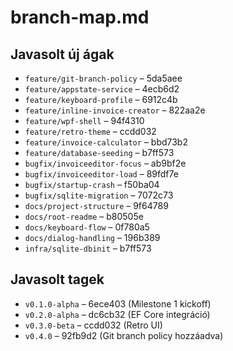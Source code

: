 # branch-map.md

## Javasolt új ágak
- `feature/git-branch-policy` – 5da5aee
- `feature/appstate-service` – 4ecb6d2
- `feature/keyboard-profile` – 6912c4b
- `feature/inline-invoice-creator` – 822aa2e
- `feature/wpf-shell` – 94f4310
- `feature/retro-theme` – ccdd032
- `feature/invoice-calculator` – bbd73b2
- `feature/database-seeding` – b7ff573
- `bugfix/invoiceeditor-focus` – ab9bf2e
- `bugfix/invoiceeditor-load` – 89fdf7e
- `bugfix/startup-crash` – f50ba04
- `bugfix/sqlite-migration` – 7072c73
- `docs/project-structure` – 9f64789
- `docs/root-readme` – b80505e
- `docs/keyboard-flow` – 0f780a5
- `docs/dialog-handling` – 196b389
- `infra/sqlite-dbinit` – b7ff573

## Javasolt tagek
- `v0.1.0-alpha` – 6ece403 (Milestone 1 kickoff)
- `v0.2.0-alpha` – dc6cb32 (EF Core integráció)
- `v0.3.0-beta` – ccdd032 (Retro UI)
- `v0.4.0` – 92fb9d2 (Git branch policy hozzáadva)
